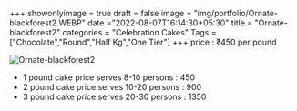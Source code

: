 +++
showonlyimage = true
draft = false
image = "img/portfolio/Ornate-blackforest2.WEBP"
date ="2022-08-07T16:14:30+05:30"
title = "Ornate-blackforest2"
categories = "Celebration Cakes"
Tags = ["Chocolate","Round","Half Kg","One Tier"]
+++
price : ₹450 per pound
<!--more-->
![Ornate-blackforest2](/img/portfolio/Ornate-blackforest2.WEBP)
* 1 pound cake price serves 8-10 persons : 450
* 2 pound cake price serves 10-20 persons : 900
* 3 pound cake price serves 20-30 persons : 1350
